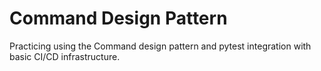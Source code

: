 # Command Design Pattern
Practicing using the Command design pattern and pytest integration with basic CI/CD infrastructure.
